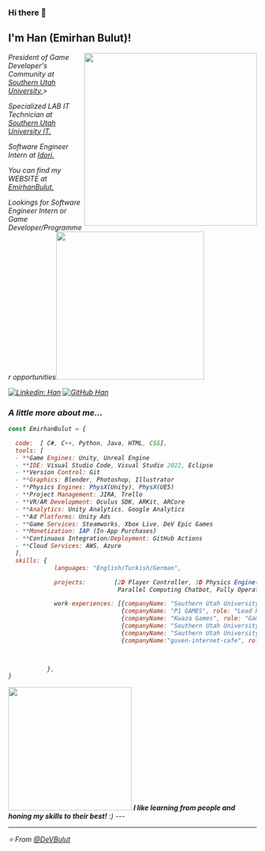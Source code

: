 ### Hi there 👋

<h2> I'm Han (Emirhan Bulut)!</h2>
<img align='right' src="https://media.giphy.com/media/v1.Y2lkPTc5MGI3NjExYnBxajR5cG9wZW82ZWJtOHQ0enE3NjB3Mmx3bTNiMDVnOTk0NjQ0YyZlcD12MV9pbnRlcm5hbF9naWZfYnlfaWQmY3Q9Zw/vi9q6kkhLiJVx3L8TO/giphy.gif" width="350">
<p><em>President of Game Developer's Community at <a href="https://www.suu.edu/">Southern Utah University.</a>> 
<p><em>Specialized LAB IT Technician at <a href="https://www.suu.edu/it/">Southern Utah University IT.</a>
<p><em>Software Engineer Intern at <a href="https://idori.com/">Idori.</a>
<p><em>You can find my WEBSITE at <a href="https://emirhanbulut.com/">EmirhanBulut.</a>
<p><em>Lookings for Software Engineer Intern or Game Developer/Programmer opportunities<img src="https://cms-assets.themuse.com/media/lead/_1200x630_crop_center-center_82_none/12574.jpg?mtime=1568862584" width="300"> 
</em></p>  

[![Linkedin: Han](https://img.shields.io/badge/-EmirhanBulut-blue?style=flat-square&logo=Linkedin&logoColor=white&link=https://www.linkedin.com/in/ashif-zafar-70618434/)](https://www.linkedin.com/in/emirhan-bulut/)
[![GitHub Han](https://img.shields.io/github/followers/DeVBulut?label=follow&style=social)](https://github.com/DeVBulut)


### A little more about me...  

```javascript
const EmirhanBulut = {

  code:  [ C#, C++, Python, Java, HTML, CSS],
  tools: [
  - **Game Engines: Unity, Unreal Engine
  - **IDE: Visual Studio Code, Visual Studio 2022, Eclipse
  - **Version Control: Git
  - **Graphics: Blender, Photoshop, Illustrator
  - **Physics Engines: PhysX(Unity), PhysX(UE5)
  - **Project Management: JIRA, Trello
  - **VR/AR Development: Oculus SDK, ARKit, ARCore
  - **Analytics: Unity Analytics, Google Analytics
  - **Ad Platforms: Unity Ads
  - **Game Services: Steamworks, Xbox Live, DeV Epic Games
  - **Monetization: IAP (In-App Purchases)
  - **Continuous Integration/Deployment: GitHub Actions
  - **Cloud Services: AWS, Azure
  ],
  skills: {
             languages: "English/Turkish/German",

             projects:        [2D Player Controller, 3D Physics Engine(Built From Scratch), Rhythm Game,
                               Parallel Computing Chatbot, Fully Operational Discord Bot],

             work-experiences: [{companyName: "Southern Utah University", role: "Specialized Lab Information Technology Technician"},
                                {companyName: "P1 GAMES", role: "Lead Programmer"},
                                {companyName: "Kwaza Games", role: "Gameplay Programmer"},
                                {companyName: "Southern Utah University", role: "Tier II Information Technology Technician"},
                                {companyName: "Southern Utah University", role: "Tier I Information Technology Technician"},
                                {companyName:"guven-internet-cafe", role: "Hardware Technician"},]


                                           
           },
}
```

<img src="https://media.giphy.com/media/v1.Y2lkPTc5MGI3NjExMzU3cm55eHFtem4xNXFzOWpscGNtMGZuaDJhZTI5MWUxZTI2ZnZhNSZlcD12MV9pbnRlcm5hbF9naWZfYnlfaWQmY3Q9Zw/PTBVMsYIOB0SBP4MVe/giphy-downsized-large.gif" width="250"> 
<em><b>I like learning from people and honing my skills to their best!</b> :)</em>
---
 
 ---
 ⭐️ From [@DeVBulut](https://github.com/DeVBulut)
 
 
